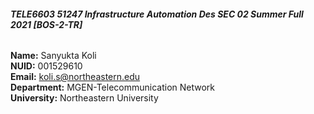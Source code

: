 ###### **TELE6603 51247 Infrastructure Automation Des SEC 02 Summer Full 2021 [BOS-2-TR]**

**Name:** Sanyukta Koli  
**NUID:** 001529610  
**Email:** koli.s@northeastern.edu  
**Department:** MGEN-Telecommunication Network    
**University:** Northeastern University  
